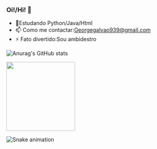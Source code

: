 ### Oi!/Hi! 👋

- 🌱Estudando Python/Java/Html
- 📫 Como me contactar:Georgegalvao939@gmail.com 
- ⚡ Fato divertido:Sou ambidestro

![Anurag's GitHub stats](https://github-readme-stats.vercel.app/api?username=GGG710&show_icons=true&theme=radical)          





  <img height="180em"  align="center" src="https://github-readme-stats.vercel.app/api/top-langs/?username=GGG710&layout=compact&langs_count=7&theme=react" />
  
  ![Snake animation](https://github.com/GGG710/GGG710/blob/output/github-contribution-grid-snake.svg)





